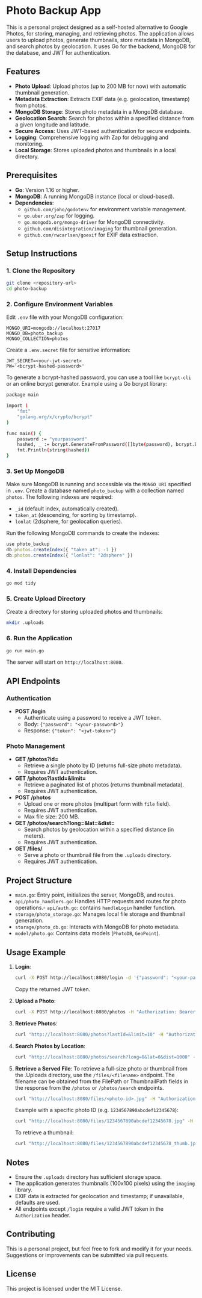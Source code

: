 # Photo Backup App

This is a personal project designed as a self-hosted alternative to Google Photos, for storing, managing, and retrieving photos. The application allows users to upload photos, generate thumbnails, store metadata in MongoDB, and search photos by geolocation. It uses Go for the backend, MongoDB for the database, and JWT for authentication.

## Features

- **Photo Upload**: Upload photos (up to 200 MB for now) with automatic thumbnail generation.
- **Metadata Extraction**: Extracts EXIF data (e.g. geolocation, timestamp) from photos.
- **MongoDB Storage**: Stores photo metadata in a MongoDB database.
- **Geolocation Search**: Search for photos within a specified distance from a given longitude and latitude.
- **Secure Access**: Uses JWT-based authentication for secure endpoints.
- **Logging**: Comprehensive logging with Zap for debugging and monitoring.
- **Local Storage**: Stores uploaded photos and thumbnails in a local directory.

## Prerequisites

- **Go**: Version 1.16 or higher.
- **MongoDB**: A running MongoDB instance (local or cloud-based).
- **Dependencies**:
  - `github.com/joho/godotenv` for environment variable management.
  - `go.uber.org/zap` for logging.
  - `go.mongodb.org/mongo-driver` for MongoDB connectivity.
  - `github.com/disintegration/imaging` for thumbnail generation.
  - `github.com/rwcarlsen/goexif` for EXIF data extraction.

## Setup Instructions

### 1. Clone the Repository

```bash
git clone <repository-url>
cd photo-backup
```

### 2. Configure Environment Variables

Edit `.env` file with your MongoDB configuration:

```plaintext
MONGO_URI=mongodb://localhost:27017
MONGO_DB=photo_backup
MONGO_COLLECTION=photos
```

Create a `.env.secret` file for sensitive information:

```plaintext
JWT_SECRET=<your-jwt-secret>
PW='<bcrypt-hashed-password>'
```

To generate a bcrypt-hashed password, you can use a tool like `bcrypt-cli` or an online bcrypt generator. Example using a Go bcrypt library:

```bash
package main

import (
	"fmt"
	"golang.org/x/crypto/bcrypt"
)

func main() {
	password := "yourpassword"
	hashed, _ := bcrypt.GenerateFromPassword([]byte(password), bcrypt.DefaultCost)
	fmt.Println(string(hashed))
}
```

### 3. Set Up MongoDB

Make sure MongoDB is running and accessible via the `MONGO_URI` specified in `.env`. Create a database named `photo_backup` with a collection named `photos`. The following indexes are required:

- `_id` (default index, automatically created).
- `taken_at` (descending, for sorting by timestamp).
- `lonlat` (2dsphere, for geolocation queries).

Run the following MongoDB commands to create the indexes:

```javascript
use photo_backup
db.photos.createIndex({ "taken_at": -1 })
db.photos.createIndex({ "lonlat": "2dsphere" })
```

### 4. Install Dependencies

```bash
go mod tidy
```

### 5. Create Upload Directory

Create a directory for storing uploaded photos and thumbnails:

```bash
mkdir .uploads
```

### 6. Run the Application

```bash
go run main.go
```

The server will start on `http://localhost:8080`.

## API Endpoints

### Authentication

- **POST /login**
  - Authenticate using a password to receive a JWT token.
  - Body: `{"password": "<your-password>"}`
  - Response: `{"token": "<jwt-token>"}`

### Photo Management

- **GET /photos?id=<photo-id>**
  - Retrieve a single photo by ID (returns full-size photo metadata).
  - Requires JWT authentication.
- **GET /photos?lastId=<last-id>&limit=<limit>**
  - Retrieve a paginated list of photos (returns thumbnail metadata).
  - Requires JWT authentication.
- **POST /photos**
  - Upload one or more photos (multipart form with `file` field).
  - Requires JWT authentication.
  - Max file size: 200 MB.
- **GET /photos/search?long=<longitude>&lat=<latitude>&dist=<distance>**
  - Search photos by geolocation within a specified distance (in meters).
  - Requires JWT authentication.
- **GET /files/<filename>**
  - Serve a photo or thumbnail file from the `.uploads` directory.
  - Requires JWT authentication.

## Project Structure

- `main.go`: Entry point, initializes the server, MongoDB, and routes.
- `api/photo_handlers.go`: Handles HTTP requests and routes for photo operations.-
  `api/auth.go`: contains `handleLogin` handler function.
- `storage/photo_storage.go`: Manages local file storage and thumbnail generation.
- `storage/photo_db.go`: Interacts with MongoDB for photo metadata.
- `model/photo.go`: Contains data models (`PhotoDB`, `GeoPoint`).

## Usage Example

1. **Login**:

   ```bash
   curl -X POST http://localhost:8080/login -d '{"password": "<your-password>"}'
   ```

   Copy the returned JWT token.

2. **Upload a Photo**:

   ```bash
   curl -X POST http://localhost:8080/photos -H "Authorization: Bearer <jwt-token>" -F "file=@/path/to/photo.jpg"
   ```

3. **Retrieve Photos**:

   ```bash
   curl "http://localhost:8080/photos?lastId=&limit=10" -H "Authorization: Bearer <jwt-token>"
   ```

4. **Search Photos by Location**:

   ```bash
   curl "http://localhost:8080/photos/search?long=0&lat=0&dist=1000" -H "Authorization: Bearer <jwt-token>"
   ```

5. **Retrieve a Served File**:
   To retrieve a full-size photo or thumbnail from the .Uploads directory, use the `/files/<filename>` endpoint. The filename can be obtained from the FilePath or ThumbnailPath fields in the response from the `/photos` or `/photos/search` endpoints.

   ```bash
   curl "http://localhost:8080/files/<photo-id>.jpg" -H "Authorization: Bearer <jwt-token>" -o photo.jpg
   ```

   Example with a specific photo ID (e.g. `1234567890abcdef12345678`):

   ```bash
   curl "http://localhost:8080/files/1234567890abcdef12345678.jpg" -H "Authorization: Bearer <jwt-token>" -o photo.jpg
   ```

   To retrieve a thumbnail:

   ```bash
   curl "http://localhost:8080/files/1234567890abcdef12345678_thumb.jpg" -H "Authorization: Bearer <jwt-token>" -o thumbnail.jpg
   ```

## Notes

- Ensure the `.uploads` directory has sufficient storage space.
- The application generates thumbnails (100x100 pixels) using the `imaging` library.
- EXIF data is extracted for geolocation and timestamp; if unavailable, defaults are used.
- All endpoints except `/login` require a valid JWT token in the `Authorization` header.

## Contributing

This is a personal project, but feel free to fork and modify it for your needs. Suggestions or improvements can be submitted via pull requests.

## License

This project is licensed under the MIT License.
